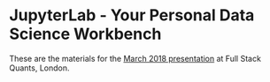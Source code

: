 # JupyterLab - Your Personal Data Science Workbench

These are the materials for the [March 2018 presentation](https://skillsmatter.com/meetups/10726-jupyterlab-your-personal-data-science-workbench) at Full Stack Quants, London.
